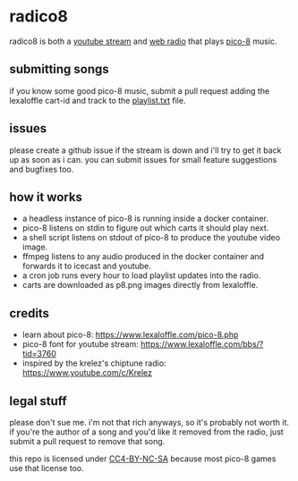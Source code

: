 # radico8
radico8 is both a [youtube stream](https://youtube.com/channel/UCNiwmNlnzY0Rg17Ii2RPIkw/live) and [web radio](http://radico8.xoc3.io/stream.ogg) that plays [pico-8](https://www.lexaloffle.com/pico-8.php) music.

## submitting songs
if you know some good pico-8 music, submit a pull request adding the lexaloffle cart-id and track to the [playlist.txt](./playlist.txt) file.

## issues
please create a github issue if the stream is down and i'll try to get it back up as soon as i can. you can submit issues for small feature suggestions and bugfixes too.

## how it works
- a headless instance of pico-8 is running inside a docker container.
- pico-8 listens on stdin to figure out which carts it should play next.
- a shell script listens on stdout of pico-8 to produce the youtube video image.
- ffmpeg listens to any audio produced in the docker container and forwards it to icecast and youtube.
- a cron job runs every hour to load playlist updates into the radio.
- carts are downloaded as p8.png images directly from lexaloffle.

## credits
- learn about pico-8: https://www.lexaloffle.com/pico-8.php
- pico-8 font for youtube stream: https://www.lexaloffle.com/bbs/?tid=3760
- inspired by the krelez's chiptune radio: https://www.youtube.com/c/Krelez

## legal stuff
please don't sue me. i'm not that rich anyways, so it's probably not worth it. if you're the author of a song and you'd like it removed from the radio, just submit a pull request to remove that song.

this repo is licensed under [CC4-BY-NC-SA](https://creativecommons.org/licenses/by-nc-sa/4.0/) because most pico-8 games use that license too.
